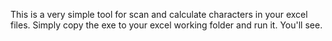 This is a very simple tool for scan and calculate characters in your excel files.
Simply copy the exe to your excel working folder and run it. You'll see.
